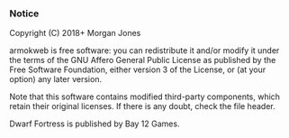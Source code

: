 ### Notice

Copyright (C) 2018+ Morgan Jones

armokweb is free software: you can redistribute it and/or modify
it under the terms of the GNU Affero General Public License as published by
the Free Software Foundation, either version 3 of the License, or
(at your option) any later version.

Note that this software contains modified third-party components,
which retain their original licenses. If there is any doubt, check the
file header.

Dwarf Fortress is published by Bay 12 Games.
